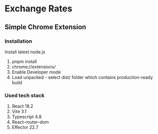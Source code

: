 # Exchange Rates
## Simple Chrome Extension

### Installation
Install latest node.js 

1. pnpm install
2. chrome://extensions/
3. Enable Developer mode
4. Load unpacked - select dist/ folder which contains production-ready build 

### Used tech stack
1. React 18.2
2. Vite 3.1
3. Typescript 4.8
4. React-router-dom
5. Effector 22.7
